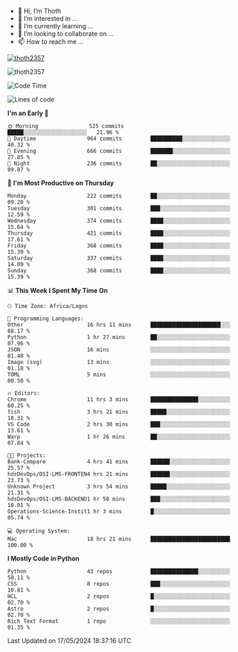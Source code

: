<!---
thoth2357/thoth2357 is a ✨ special ✨ repository because its `README.md` (this file) appears on your GitHub profile.
You can click the Preview link to take a look at your changes.
--->

- 👋 Hi, I’m Thoth
- 👀 I’m interested in ...
- 🌱 I’m currently learning ...
- 💞️ I’m looking to collaborate on ...
- 📫 How to reach me ...


<p align="left"> <a href="https://github.com/ryo-ma/github-profile-trophy"><img src="https://github-profile-trophy.vercel.app/?username=thoth2357&theme=gruvbox&no-bg=true&no-frame=false&title=MultiLanguage,Commits,Repositories,Stars,Followers,PullRequest,Reviews,Issues" alt="thoth2357" /></a> </p>

<p align="left"> <img src="https://komarev.com/ghpvc/?username=thoth2357&label=Profile%20views&color=0e75b6&style=flat" alt="thoth2357" /> </p>

<!--START_SECTION:waka-->
![Code Time](http://img.shields.io/badge/Code%20Time-2%2C961%20hrs%2022%20mins-blue)

![Lines of code](https://img.shields.io/badge/From%20Hello%20World%20I%27ve%20Written-30.9%20million%20lines%20of%20code-blue)

**I'm an Early 🐤** 

```text
🌞 Morning                525 commits         █████░░░░░░░░░░░░░░░░░░░░   21.96 % 
🌆 Daytime                964 commits         ██████████░░░░░░░░░░░░░░░   40.32 % 
🌃 Evening                666 commits         ███████░░░░░░░░░░░░░░░░░░   27.85 % 
🌙 Night                  236 commits         ██░░░░░░░░░░░░░░░░░░░░░░░   09.87 % 
```
📅 **I'm Most Productive on Thursday** 

```text
Monday                   222 commits         ██░░░░░░░░░░░░░░░░░░░░░░░   09.28 % 
Tuesday                  301 commits         ███░░░░░░░░░░░░░░░░░░░░░░   12.59 % 
Wednesday                374 commits         ████░░░░░░░░░░░░░░░░░░░░░   15.64 % 
Thursday                 421 commits         ████░░░░░░░░░░░░░░░░░░░░░   17.61 % 
Friday                   368 commits         ████░░░░░░░░░░░░░░░░░░░░░   15.39 % 
Saturday                 337 commits         ████░░░░░░░░░░░░░░░░░░░░░   14.09 % 
Sunday                   368 commits         ████░░░░░░░░░░░░░░░░░░░░░   15.39 % 
```


📊 **This Week I Spent My Time On** 

```text
🕑︎ Time Zone: Africa/Lagos

💬 Programming Languages: 
Other                    16 hrs 11 mins      ██████████████████████░░░   88.17 % 
Python                   1 hr 27 mins        ██░░░░░░░░░░░░░░░░░░░░░░░   07.96 % 
JSON                     16 mins             ░░░░░░░░░░░░░░░░░░░░░░░░░   01.48 % 
Image (svg)              13 mins             ░░░░░░░░░░░░░░░░░░░░░░░░░   01.18 % 
TOML                     5 mins              ░░░░░░░░░░░░░░░░░░░░░░░░░   00.50 % 

🔥 Editors: 
Chrome                   11 hrs 3 mins       ███████████████░░░░░░░░░░   60.25 % 
fish                     3 hrs 21 mins       █████░░░░░░░░░░░░░░░░░░░░   18.31 % 
VS Code                  2 hrs 30 mins       ███░░░░░░░░░░░░░░░░░░░░░░   13.61 % 
Warp                     1 hr 26 mins        ██░░░░░░░░░░░░░░░░░░░░░░░   07.84 % 

🐱‍💻 Projects: 
Bank-Compare             4 hrs 41 mins       ██████░░░░░░░░░░░░░░░░░░░   25.57 % 
hdsDevOps/OSI-LMS-FRONTEN4 hrs 21 mins       ██████░░░░░░░░░░░░░░░░░░░   23.73 % 
Unknown Project          3 hrs 54 mins       █████░░░░░░░░░░░░░░░░░░░░   21.31 % 
hdsDevOps/OSI-LMS-BACKEND1 hr 50 mins        ███░░░░░░░░░░░░░░░░░░░░░░   10.01 % 
Operations-Science-Instit1 hr 3 mins         █░░░░░░░░░░░░░░░░░░░░░░░░   05.74 % 

💻 Operating System: 
Mac                      18 hrs 21 mins      █████████████████████████   100.00 % 
```

**I Mostly Code in Python** 

```text
Python                   43 repos            ███████████████░░░░░░░░░░   58.11 % 
CSS                      8 repos             ███░░░░░░░░░░░░░░░░░░░░░░   10.81 % 
HCL                      2 repos             █░░░░░░░░░░░░░░░░░░░░░░░░   02.70 % 
Astro                    2 repos             █░░░░░░░░░░░░░░░░░░░░░░░░   02.70 % 
Rich Text Format         1 repo              ░░░░░░░░░░░░░░░░░░░░░░░░░   01.35 % 
```




 Last Updated on 17/05/2024 18:37:16 UTC
<!--END_SECTION:waka-->
<!--![](http://github-profile-summary-cards.vercel.app/api/cards/profile-details?username=thoth2357&theme=2077)

![](http://github-profile-summary-cards.vercel.app/api/cards/stats?username=thoth2357&theme=2077)![](http://github-profile-summary-cards.vercel.app/api/cards/productive-time?username=thoth2357&theme=2077&utcOffset=8) -->
